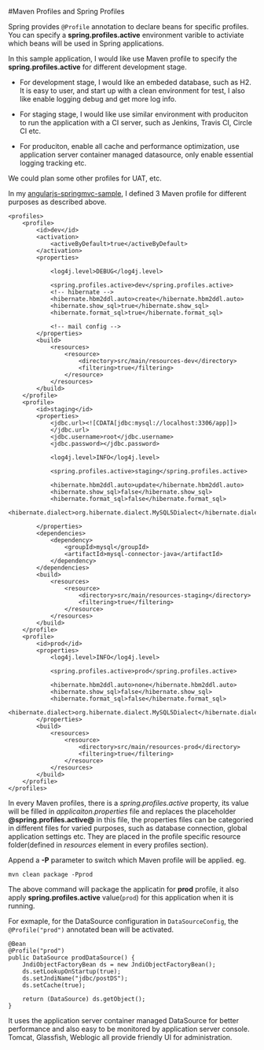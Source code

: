 #Maven Profiles and Spring Profiles

Spring provides `@Profile` annotation to declare beans for specific profiles. You can specify a **spring.profiles.active** environment varible to activiate which beans will be used in Spring applications.

In this sample application, I would like use Maven profile to specify the **spring.profiles.active** for different development stage.

* For development stage, I would like an embeded database, such as H2. It is easy to user, and start up with a clean environment for test, I also like enable logging debug and get more log info.

* For staging stage, I would like use similar environment with produciton to run the application with a CI server, such as Jenkins, Travis CI, Circle CI etc.

* For produciton, enable all cache and performance optimization, use application server container managed datasource, only enable essential logging tracking etc.

We could plan some other profiles for UAT, etc.  

In my [angularjs-springmvc-sample](https://github.com/hantsy/angularjs-springmvc-sample), I defined 3 Maven profile for different purposes as described above.

```
<profiles>
	<profile>
		<id>dev</id>
		<activation>
			<activeByDefault>true</activeByDefault>
		</activation>
		<properties>

			<log4j.level>DEBUG</log4j.level>

			<spring.profiles.active>dev</spring.profiles.active>
			<!-- hibernate -->
			<hibernate.hbm2ddl.auto>create</hibernate.hbm2ddl.auto>
			<hibernate.show_sql>true</hibernate.show_sql>
			<hibernate.format_sql>true</hibernate.format_sql>

			<!-- mail config -->
		</properties>
		<build>
			<resources>
				<resource>
					<directory>src/main/resources-dev</directory>
					<filtering>true</filtering>
				</resource>
			</resources>
		</build>
	</profile>
	<profile>
		<id>staging</id>
		<properties>
			<jdbc.url><![CDATA[jdbc:mysql://localhost:3306/app]]>
			</jdbc.url>
			<jdbc.username>root</jdbc.username>
			<jdbc.password></jdbc.password>

			<log4j.level>INFO</log4j.level>

			<spring.profiles.active>staging</spring.profiles.active>

			<hibernate.hbm2ddl.auto>update</hibernate.hbm2ddl.auto>
			<hibernate.show_sql>false</hibernate.show_sql>
			<hibernate.format_sql>false</hibernate.format_sql>
			<hibernate.dialect>org.hibernate.dialect.MySQL5Dialect</hibernate.dialect>

		</properties>
		<dependencies>
			<dependency>
				<groupId>mysql</groupId>
				<artifactId>mysql-connector-java</artifactId>
			</dependency>
		</dependencies>
		<build>
			<resources>
				<resource>
					<directory>src/main/resources-staging</directory>
					<filtering>true</filtering>
				</resource>
			</resources>
		</build>
	</profile>
	<profile>
		<id>prod</id>
		<properties>
			<log4j.level>INFO</log4j.level>

			<spring.profiles.active>prod</spring.profiles.active>

			<hibernate.hbm2ddl.auto>none</hibernate.hbm2ddl.auto>
			<hibernate.show_sql>false</hibernate.show_sql>
			<hibernate.format_sql>false</hibernate.format_sql>
			<hibernate.dialect>org.hibernate.dialect.MySQL5Dialect</hibernate.dialect>
		</properties>
		<build>
			<resources>
				<resource>
					<directory>src/main/resources-prod</directory>
					<filtering>true</filtering>
				</resource>
			</resources>
		</build>
	</profile>
</profiles>
```

In every Maven profiles, there is a *spring.profiles.active* property, its value will be filled in *applicaiton.properties* file and replaces the placeholder **@spring.profiles.active@** in this file, the properties files can be categoried in different files for varied purposes, such as database connection, global application settings etc. They are placed in the profile specific resource folder(defined in *resources* element in every profiles section).

Append a **-P** parameter to switch which Maven profile will be applied. eg.

```
mvn clean package -Pprod 
```

The above command will package the applicatin for **prod** profile, it also apply **spring.profiles.active** value(`prod`) for this application when it is running.

For exmaple, for the DataSource configuration in `DataSourceConfig`, the `@Profile("prod")` annotated bean will be activated.

```
@Bean
@Profile("prod")
public DataSource prodDataSource() {
	JndiObjectFactoryBean ds = new JndiObjectFactoryBean();
	ds.setLookupOnStartup(true);
	ds.setJndiName("jdbc/postDS");
	ds.setCache(true);

	return (DataSource) ds.getObject();
}
```

It uses the application server container managed DataSource for better performance and also easy to be monitored by application server console. Tomcat, Glassfish, Weblogic all provide friendly UI for administration.






